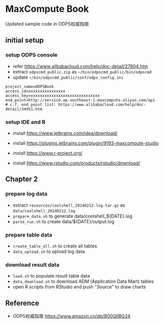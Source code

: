 

# MaxCompute Book

Updated sample code in ODPS权威指南


## initial setup

### setup ODPS console

* refer https://www.alibabacloud.com/help/doc-detail/27804.htm
* extract `odpscmd_public.zip` as `~/bin/odpscmd_public/bin/odpscmd`
* update `~/bin/odpscmd_public/conf/odps_config.ini`

```
project_name=ODPSBook
access_id=xxxxxxxxxxxxxxxx
access_key=xxxxxxxxxxxxxxxxxxxxxxxxxxxxxx
end_point=http://service.ap-southeast-1.maxcompute.aliyun.com/api
# c.f. end point list: https://www.alibabacloud.com/help/doc-detail/34951.htm
```

### setup IDE and R

* install https://www.jetbrains.com/idea/download/
* install https://plugins.jetbrains.com/plugin/9193-maxcompute-studio

* install https://www.r-project.org/
* install https://www.rstudio.com/products/rstudio/download/


## Chapter 2

### prepare log data

* extract `resources/coolshell_20140212.log.tar.gz` as `data/coolshell_20140212.log`
* `prepare_data.sh` to generate data/coolshell_${DATE}.log
* `parse_run.sh` to create data/${DATE}/output.log

### prepare table data

* `create_table_all.sh` to create all tables
* `data_upload.sh` to upload log data

### download result data

* `load.sh` to populate result table data
* `data_download.sh` to download ADM (Application Data Mart) tables
* open R scripts from RStudio and push "Source" to draw charts


## Reference

* ODPS权威指南 https://www.amazon.cn/dp/B00QIIBG24
